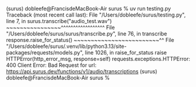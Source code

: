 (surus) dobleefe@FrancisdeMacBook-Air surus % uv run testing.py
Traceback (most recent call last):
  File "/Users/dobleefe/surus/testing.py", line 7, in <module>
    surus.transcribe("audio_test.wav")
    ~~~~~~~~~~~~~~~~^^^^^^^^^^^^^^^^^^
  File "/Users/dobleefe/surus/surus/transcribe.py", line 76, in transcribe
    response.raise_for_status()
    ~~~~~~~~~~~~~~~~~~~~~~~~~^^
  File "/Users/dobleefe/surus/.venv/lib/python3.13/site-packages/requests/models.py", line 1026, in raise_for_status
    raise HTTPError(http_error_msg, response=self)
requests.exceptions.HTTPError: 400 Client Error: Bad Request for url: https://api.surus.dev/functions/v1/audio/transcriptions
(surus) dobleefe@FrancisdeMacBook-Air surus % 